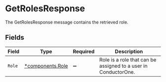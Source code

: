 # GetRolesResponse

The GetRolesResponse message contains the retrieved role.


## Fields

| Field                                                          | Type                                                           | Required                                                       | Description                                                    |
| -------------------------------------------------------------- | -------------------------------------------------------------- | -------------------------------------------------------------- | -------------------------------------------------------------- |
| `Role`                                                         | [*components.Role](../../models/components/role.md)            | :heavy_minus_sign:                                             | Role is a role that can be assigned to a user in ConductorOne. |
